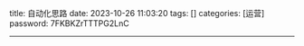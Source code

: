 title: 自动化思路 
date: 2023-10-26 11:03:20 
tags: []
categories: [运营]
password: 7FKBKZrTTTPG2LnC

---
 <!--more-->